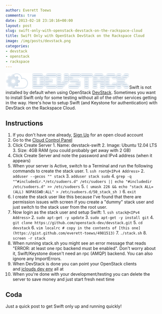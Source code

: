 ```yaml
---
author: Everett Toews
comments: true
date: 2013-02-18 23:10:16+00:00
layout: post
slug: swift-only-with-openstack-devstack-on-the-rackspace-cloud
title: Swift Only with OpenStack DevStack on the Rackspace Cloud
image: /img/posts/devstack.png
categories:
- devstack
- openstack
- rackspace
---
```


<img class="img-right" src="/img/posts/devstack.png"/>Swift is not installed by default when using OpenStack [DevStack](http://devstack.org/). Sometimes you want to install Swift only for some testing without all of the other services getting in the way. Here's how to setup Swift (and Keystone for authentication) with DevStack on the Rackspace Cloud.

<!--more-->

## Instructions

  1. If you don't have one already, [Sign Up](https://cart.rackspace.com/cloud/) for an open cloud account
  2. Go to the [Cloud Control Panel](https://mycloud.rackspace.com)
  3. Click Create Server
    1. Name: devstack-swift
    2. Image: Ubuntu 12.04 LTS
    3. Size: 4GB RAM (you could probably get away with 2 GB)
  4. Click Create Server and note the password and IPv4 address (when it appears)
  5. When your server is Active, switch to a Terminal and run the following commands to create the stack user.
    1. `ssh root@<IPv4 Address>`
    2. `adduser --gecos "" stack`
    3. `adduser stack sudo`
    4. `grep -q "^#includedir.*/etc/sudoers.d" /etc/sudoers || echo "#includedir /etc/sudoers.d" >> /etc/sudoers`
    5. `( umask 226 && echo "stack ALL=(ALL) NOPASSWD:ALL" > /etc/sudoers.d/50_stack_sh )`
    6. `exit`
  6. I create the stack user like this because I've found that there are permission issues with screen if you create a "dummy" stack user and just switch to the stack user from the root user.
  7. Now login as the stack user and setup Swift:
    1. `ssh stack@<IPv4 Address>`
    2. `sudo apt-get -y update`
    3. `sudo apt-get -y install git`
    4. `git clone https://github.com/openstack-dev/devstack.git`
    5. `cd devstack`
    6. `vim localrc # copy in the contents of [this one](https://gist.github.com/everett-toews/4981513)`
    7. `./stack.sh`
    8. `screen -r stack`
  8. When running stack.sh you might see an error message that reads "ERROR: at least one rpc backend must be enabled". Don't worry about it, Swift/Keystone doesn't need an rpc (AMQP) backend. You can also ignore any ImportErrors.
  9. When DevStack is done you can point your OpenStack clients and [jclouds dev env](http://blog./img/posts.com/2012/09/04/jclouds-and-openstack/) all at <IPv4 Address>
  10. When you're done with your development/testing you can delete the server to save money and just start fresh next time

## Coda

Just a quick post to get Swift only up and running quickly!

